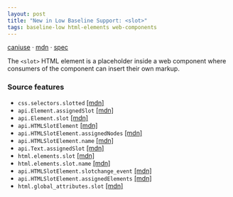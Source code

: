 ```yaml
---
layout: post
title: "New in Low Baseline Support: <slot>"
tags: baseline-low html-elements web-components
---
```


[caniuse](https://caniuse.com/?search=slot) · [mdn](https://developer.mozilla.org/en-US/search?q=<slot>) · [spec](https://html.spec.whatwg.org/multipage/scripting.html#the-slot-element)

The `<slot>` HTML element is a placeholder inside a web component where consumers of the component can insert their own markup.

### Source features

- ``css.selectors.slotted`` [[mdn]](https://developer.mozilla.org/en-US/search?q=css.selectors.slotted)
- ``api.Element.assignedSlot`` [[mdn]](https://developer.mozilla.org/en-US/search?q=api.Element.assignedSlot)
- ``api.Element.slot`` [[mdn]](https://developer.mozilla.org/en-US/search?q=api.Element.slot)
- ``api.HTMLSlotElement`` [[mdn]](https://developer.mozilla.org/en-US/search?q=api.HTMLSlotElement)
- ``api.HTMLSlotElement.assignedNodes`` [[mdn]](https://developer.mozilla.org/en-US/search?q=api.HTMLSlotElement.assignedNodes)
- ``api.HTMLSlotElement.name`` [[mdn]](https://developer.mozilla.org/en-US/search?q=api.HTMLSlotElement.name)
- ``api.Text.assignedSlot`` [[mdn]](https://developer.mozilla.org/en-US/search?q=api.Text.assignedSlot)
- ``html.elements.slot`` [[mdn]](https://developer.mozilla.org/en-US/search?q=html.elements.slot)
- ``html.elements.slot.name`` [[mdn]](https://developer.mozilla.org/en-US/search?q=html.elements.slot.name)
- ``api.HTMLSlotElement.slotchange_event`` [[mdn]](https://developer.mozilla.org/en-US/search?q=api.HTMLSlotElement.slotchange_event)
- ``api.HTMLSlotElement.assignedElements`` [[mdn]](https://developer.mozilla.org/en-US/search?q=api.HTMLSlotElement.assignedElements)
- ``html.global_attributes.slot`` [[mdn]](https://developer.mozilla.org/en-US/search?q=html.global_attributes.slot)

